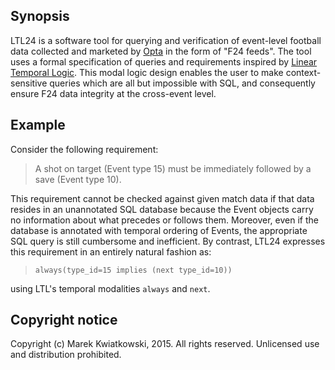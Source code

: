 ## Synopsis

LTL24 is a software tool for querying and verification of event-level football 
data collected and marketed by 
[Opta](http://www.optasportspro.com) 
in the form of "F24 feeds". The tool uses a formal specification of queries and 
requirements inspired by 
[Linear Temporal Logic](https://en.wikipedia.org/wiki/Linear_temporal_logic).
This modal logic design enables the user to make context-sensitive queries 
which are all but impossible with SQL, and consequently ensure F24 data 
integrity at the cross-event level.
 
## Example
Consider the following requirement:

> A shot on target (Event type 15) must be immediately followed by a save (Event type 10).

This requirement cannot be checked against given match data if that data 
resides in an unannotated SQL database because the Event objects carry no 
information about what precedes or follows them. Moreover, even if the database 
is annotated with temporal ordering of Events, the appropriate SQL query is 
still cumbersome and inefficient. By contrast, LTL24 expresses this requirement
in an entirely natural fashion as:

> `always(type_id=15 implies (next type_id=10))`

using LTL's temporal modalities `always` and `next`.

## Copyright notice
Copyright (c) Marek Kwiatkowski, 2015. All rights reserved.
Unlicensed use and distribution prohibited.
